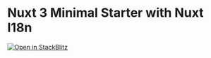 # Nuxt 3 Minimal Starter with Nuxt I18n

[![Open in StackBlitz](https://developer.stackblitz.com/img/open_in_stackblitz.svg)](https://stackblitz.com/github/userquin/nuxt-i18n-stackblitz-starter/tree/userquin/debug-sb)
